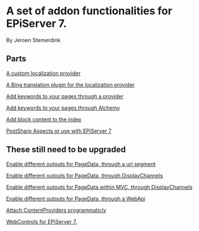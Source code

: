 ﻿# A set of addon functionalities for EPiServer 7. 

By Jeroen Stemerdink

## Parts

[A custom localization provider](EPiServer.Libraries.Localization/README.md)

[A Bing translation plugin for the localization provider](EPi.Libraries.Localization.Bing/README.md)

[Add keywords to your pages through a provider](https://github.com/jstemerdink/EPi.Libraries.Keywords/tree/master/EPi.Libraries.Keywords)

[Add keywords to your pages through Alchemy](https://github.com/jstemerdink/EPi.Libraries.Keywords/tree/master/EPi.Libraries.Keywords.Alchemy)

[Add block content to the index](https://github.com/jstemerdink/EPi.Libraries.BlockSearch)

[PostSharp Aspects or use with EPiServer 7](https://github.com/jstemerdink/EPi.Libraries.Aspects/)

## These still need to be upgraded

[Enable different outputs for PageData, through a url segment](EPiServer.Libraries.Output/README.md)

[Enable different outputs for PageData, through DisplayChannels](EPiServer.Libraries.Output.Channels/README.md)

[Enable different outputs for PageData within MVC, through DisplayChannels](EPiServer.Libraries.Mvc.Output.Channels/README.md)

[Enable different outputs for PageData, through a WebApi](EPiServer.Libraries.WebApi.Output/README.md)

[Attach ContentProviders programmaticly](EPiServer.Libraries.ContentProviders/README.md)



[WebControls for EPiServer 7. ](EPiServer.Libraries.Controls/README.md)



